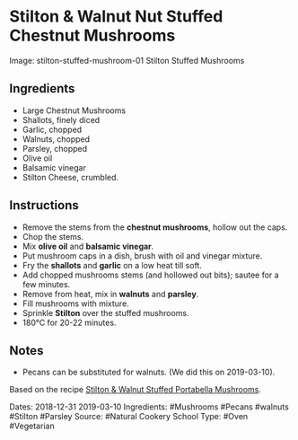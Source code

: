 # Stilton & Walnut Nut Stuffed Chestnut Mushrooms

Image: stilton-stuffed-mushroom-01 Stilton Stuffed Mushrooms

## Ingredients

* Large Chestnut Mushrooms
* Shallots, finely diced
* Garlic, chopped
* Walnuts, chopped
* Parsley, chopped
* Olive oil
* Balsamic vinegar
* Stilton Cheese, crumbled.

## Instructions

* Remove the stems from the **chestnut mushrooms**, hollow out the caps.
* Chop the stems.
* Mix **olive oil** and **balsamic vinegar**.
* Put mushroom caps in a dish, brush with oil and vinegar mixture.
* Fry the **shallots** and **garlic** on a low heat till soft.
* Add chopped mushrooms stems (and hollowed out bits); sautee for a few minutes.
* Remove from heat, mix in **walnuts** and **parsley**.
* Fill mushrooms with mixture. 
* Sprinkle **Stilton** over the stuffed mushrooms.
* 180&deg;C for 20-22 minutes.

## Notes

* Pecans can be substituted for walnuts. (We did this on 2019-03-10).

Based on the recipe [Stilton & Walnut Stuffed Portabella Mushrooms](https://www.naturalcookeryschool.com/stilton-walnut-stuffed-portabella-mushrooms/).

Dates: 2018-12-31 2019-03-10
Ingredients: #Mushrooms #Pecans #walnuts #Stilton #Parsley
Source: #Natural Cookery School
Type: #Oven #Vegetarian
